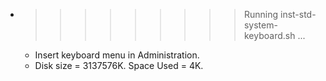* >>>>>>>>> Running inst-std-system-keyboard.sh ...
  * Insert keyboard menu in Administration.
  * Disk size = 3137576K. Space Used = 4K.
